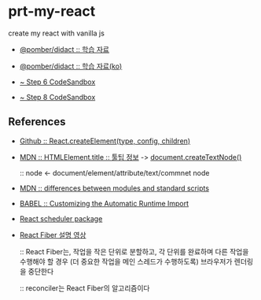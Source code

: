 # prt-my-react

create my react with vanilla js

- [@pomber/didact :: 학습 자료](https://pomb.us/build-your-own-react/)

- [@pomber/didact :: 학습 자료(ko)](https://bluewings.github.io/build-your-own-react/)

- [~ Step 6 CodeSandbox](https://codesandbox.io/s/didact-6-96533?file=/src/index.js)

- [~ Step 8 CodeSandbox](https://codesandbox.io/s/didact-8-21ost)

## References

- [Github :: React.createElement(type, config, children)](https://github.com/facebook/react/blob/f4cc45ce962adc9f307690e1d5cfa28a288418eb/packages/react/src/ReactElement.js#L111)

- [MDN :: HTMLElement.title :: 툴팁 정보](https://developer.mozilla.org/en-US/docs/Web/API/HTMLElement/title) -> [document.createTextNode()](https://developer.mozilla.org/ko/docs/Web/API/Document/createTextNode)

  :: node <- document/element/attribute/text/commnet node

- [MDN :: differences between modules and standard scripts](https://developer.mozilla.org/ko/docs/Web/JavaScript/Guide/Modules#applying_the_module_to_your_html)

- [BABEL :: Customizing the Automatic Runtime Import](https://babeljs.io/docs/en/babel-plugin-transform-react-jsx#custom)

- [React scheduler package](https://github.com/facebook/react/tree/main/packages/scheduler/src)

- [React Fiber 설명 영상](https://www.youtube.com/watch?v=gsvHmZ3hXjo)

  :: React Fiber는, 작업을 작은 단위로 분할하고, 각 단위를 완료하며 다른 작업을 수행해야 할 경우 (더 중요한 작업을 메인 스레드가 수행하도록) 브라우저가 렌더링을 중단한다

  :: reconciler는 React Fiber의 알고리즘이다

